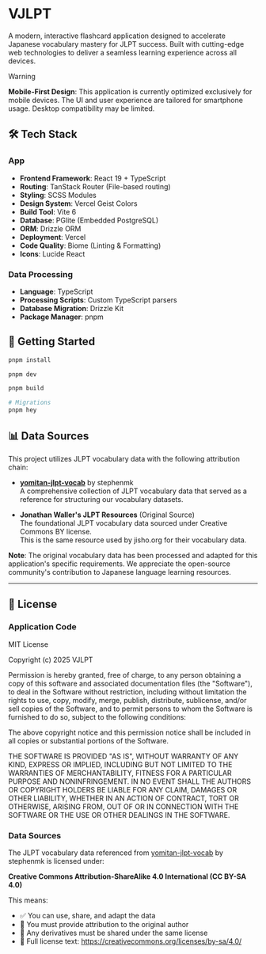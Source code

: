 # VJLPT

A modern, interactive flashcard application designed to accelerate Japanese vocabulary mastery for JLPT success. Built with cutting-edge web technologies to deliver a seamless learning experience across all devices.

> [!WARNING]  
> **Mobile-First Design**: This application is currently optimized exclusively for mobile devices. The UI and user experience are tailored for smartphone usage. Desktop compatibility may be limited.

## 🛠 Tech Stack

### App

- **Frontend Framework**: React 19 + TypeScript
- **Routing**: TanStack Router (File-based routing)
- **Styling**: SCSS Modules
- **Design System**: Vercel Geist Colors
- **Build Tool**: Vite 6
- **Database**: PGlite (Embedded PostgreSQL)
- **ORM**: Drizzle ORM
- **Deployment**: Vercel
- **Code Quality**: Biome (Linting & Formatting)
- **Icons**: Lucide React

### Data Processing

- **Language**: TypeScript
- **Processing Scripts**: Custom TypeScript parsers
- **Database Migration**: Drizzle Kit
- **Package Manager**: pnpm

## 🚀 Getting Started

```bash
pnpm install

pnpm dev

pnpm build

# Migrations
pnpm hey
```

## 📊 Data Sources

This project utilizes JLPT vocabulary data with the following attribution chain:

- **[yomitan-jlpt-vocab](https://github.com/stephenmk/yomitan-jlpt-vocab)** by stephenmk  
  A comprehensive collection of JLPT vocabulary data that served as a reference for structuring our vocabulary datasets.

- **Jonathan Waller's JLPT Resources** (Original Source)  
  The foundational JLPT vocabulary data sourced under Creative Commons BY license.  
  This is the same resource used by jisho.org for their vocabulary data.

**Note**: The original vocabulary data has been processed and adapted for this application's specific requirements. We appreciate the open-source community's contribution to Japanese language learning resources.

---

## 📄 License

### Application Code

MIT License

Copyright (c) 2025 VJLPT

Permission is hereby granted, free of charge, to any person obtaining a copy
of this software and associated documentation files (the "Software"), to deal
in the Software without restriction, including without limitation the rights
to use, copy, modify, merge, publish, distribute, sublicense, and/or sell
copies of the Software, and to permit persons to whom the Software is
furnished to do so, subject to the following conditions:

The above copyright notice and this permission notice shall be included in all
copies or substantial portions of the Software.

THE SOFTWARE IS PROVIDED "AS IS", WITHOUT WARRANTY OF ANY KIND, EXPRESS OR
IMPLIED, INCLUDING BUT NOT LIMITED TO THE WARRANTIES OF MERCHANTABILITY,
FITNESS FOR A PARTICULAR PURPOSE AND NONINFRINGEMENT. IN NO EVENT SHALL THE
AUTHORS OR COPYRIGHT HOLDERS BE LIABLE FOR ANY CLAIM, DAMAGES OR OTHER
LIABILITY, WHETHER IN AN ACTION OF CONTRACT, TORT OR OTHERWISE, ARISING FROM,
OUT OF OR IN CONNECTION WITH THE SOFTWARE OR THE USE OR OTHER DEALINGS IN THE
SOFTWARE.

### Data Sources

The JLPT vocabulary data referenced from [yomitan-jlpt-vocab](https://github.com/stephenmk/yomitan-jlpt-vocab) by stephenmk is licensed under:

**Creative Commons Attribution-ShareAlike 4.0 International (CC BY-SA 4.0)**

This means:

- ✅ You can use, share, and adapt the data
- 📝 You must provide attribution to the original author
- 🔄 Any derivatives must be shared under the same license
- 🔗 Full license text: https://creativecommons.org/licenses/by-sa/4.0/
